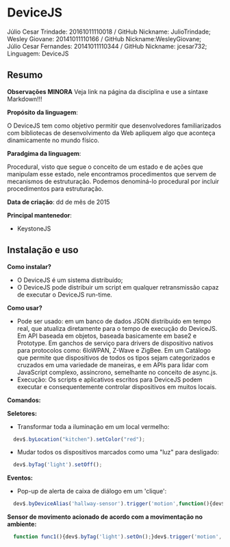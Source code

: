 # DeviceJS

Júlio Cesar Trindade: 20161011110018 / GitHub Nickname: JulioTrindade;<br/>
Wesley Giovane: 20141011110166 / GitHub Nickname:WesleyGiovane;<br/>
Júlio Cesar Fernandes: 20141011110344 / GitHub Nickname: jcesar732;<br/>
Linguagem: DeviceJS

## Resumo

**Observações MINORA**
Veja link na página da disciplina e use a sintaxe Markdown!!!

**Propósito da linguagem**: 

O DeviceJS tem como objetivo permitir que desenvolvedores familiarizados com bibliotecas de desenvolvimento da Web apliquem algo que aconteça dinamicamente no mundo físico.

**Paradgima da linguagem**: 

Procedural, visto que segue o conceito de um estado e de ações que manipulam esse estado, nele encontramos procedimentos que servem de mecanismos de estruturação. Podemos denominá-lo procedural por incluir procedimentos para estruturação.

**Data de criação**:
dd de mês de 2015

**Principal mantenedor**: 
- KeystoneJS

## Instalação e uso

**Como instalar?**
- O DeviceJS é um sistema distribuído;
- O DeviceJS pode distribuir um script em qualquer retransmissão capaz de executar o DeviceJS run-time. 

**Como usar?**
- Pode ser usado: em um banco de dados JSON distribuído em tempo real, que atualiza diretamente para o tempo de execução do DeviceJS. Em API baseada em objetos, baseada basicamente em base2 e Prototype. Em ganchos de serviço para drivers de dispositivo nativos para protocolos como: 6loWPAN, Z-Wave e ZigBee. Em um Catálogo que permite que dispositivos de todos os tipos sejam categorizados e cruzados em uma variedade de maneiras, e em APIs para lidar com JavaScript complexo, assíncrono, semelhante no conceito de  async.js.
- Execução: Os scripts e aplicativos escritos para DeviceJS podem executar e consequentemente controlar dispositivos em muitos locais. 
   
**Comandos:**
   
**Seletores:**
- Transformar toda a iluminação em um local vermelho:
```js
  dev$.byLocation("kitchen").setColor("red");
```
- Mudar todos os dispositivos marcados como uma "luz" para desligado:
```js
  dev$.byTag('light').setOff();
```
**Eventos:**
- Pop-up de alerta de caixa de diálogo em um 'clique':
```js
  dev$.byDeviceAlias('hallway-sensor').trigger('motion',function(){dev$.byLocation('hallway').setOn();});
```
**Sensor de movimento acionado de acordo com a movimentação no ambiente:**
```js
  function func1(){dev$.byTag('light').setOn();}dev$.trigger('motion', func1);
```
